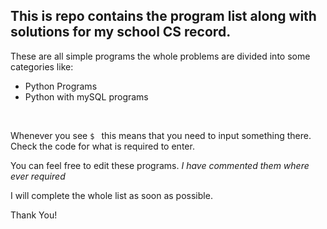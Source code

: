 ## This is repo contains the program list along with solutions for my school CS record. 

These are all simple programs the whole problems are divided into some categories like:
- Python Programs
- Python with mySQL programs
<br>

Whenever you see `$ ` this means that you need to input something there. Check the code for what is required to enter.

You can feel free to edit these programs. _I have commented them where ever required_

I will complete the whole list as soon as possible.

Thank You!
